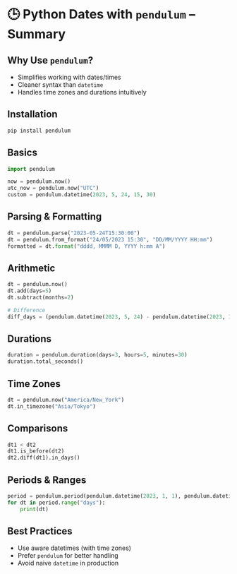 
# 🕒 Python Dates with `pendulum` – Summary

## Why Use `pendulum`?
- Simplifies working with dates/times
- Cleaner syntax than `datetime`
- Handles time zones and durations intuitively

## Installation
```bash
pip install pendulum
```

## Basics
```python
import pendulum

now = pendulum.now()
utc_now = pendulum.now("UTC")
custom = pendulum.datetime(2023, 5, 24, 15, 30)
```

## Parsing & Formatting
```python
dt = pendulum.parse("2023-05-24T15:30:00")
dt = pendulum.from_format("24/05/2023 15:30", "DD/MM/YYYY HH:mm")
formatted = dt.format("dddd, MMMM D, YYYY h:mm A")
```

## Arithmetic
```python
dt = pendulum.now()
dt.add(days=5)
dt.subtract(months=2)

# Difference
diff_days = (pendulum.datetime(2023, 5, 24) - pendulum.datetime(2023, 1, 1)).in_days()
```

## Durations
```python
duration = pendulum.duration(days=3, hours=5, minutes=30)
duration.total_seconds()
```

## Time Zones
```python
dt = pendulum.now("America/New_York")
dt.in_timezone("Asia/Tokyo")
```

## Comparisons
```python
dt1 < dt2
dt1.is_before(dt2)
dt2.diff(dt1).in_days()
```

## Periods & Ranges
```python
period = pendulum.period(pendulum.datetime(2023, 1, 1), pendulum.datetime(2023, 1, 10))
for dt in period.range("days"):
    print(dt)
```

## Best Practices
- Use aware datetimes (with time zones)
- Prefer `pendulum` for better handling
- Avoid naive `datetime` in production
